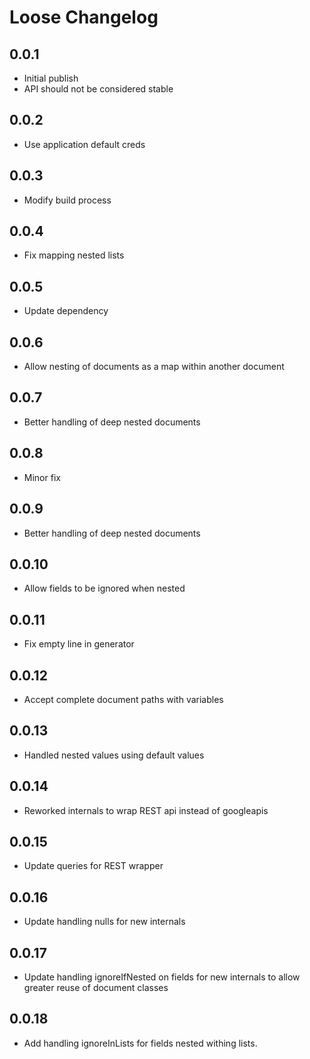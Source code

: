 # Loose Changelog

## 0.0.1
- Initial publish
- API should not be considered stable

## 0.0.2
- Use application default creds

## 0.0.3
- Modify build process

## 0.0.4
- Fix mapping nested lists

## 0.0.5
- Update dependency

## 0.0.6
- Allow nesting of documents as a map within another document

## 0.0.7
- Better handling of deep nested documents

## 0.0.8
- Minor fix

## 0.0.9
- Better handling of deep nested documents

## 0.0.10
- Allow fields to be ignored when nested

## 0.0.11
- Fix empty line in generator

## 0.0.12
- Accept complete document paths with variables

## 0.0.13
- Handled nested values using default values

## 0.0.14
- Reworked internals to wrap REST api instead of googleapis

## 0.0.15
- Update queries for REST wrapper

## 0.0.16
- Update handling nulls for new internals

## 0.0.17
- Update handling ignoreIfNested on fields for new internals to allow greater reuse of document classes

## 0.0.18
- Add handling ignoreInLists for fields nested withing lists.